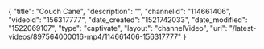 {
    "title": "Couch Cane",
    "description": "",
    "channelid": "114661406",
    "videoid": "156317777",
    "date_created": "1521742033",
    "date_modified": "1522069107",
    "type": "captivate",
    "layout": "channelVideo",
    "url": "\/latest-videos\/897564000016-mp4\/114661406-156317777"
}